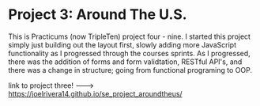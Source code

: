 # Project 3: Around The U.S.

This is Practicums (now TripleTen) project four - nine. I started this project simply just building out the layout first, slowly adding more JavaScript functionality as I progressed through the courses sprints. As I progressed, there was the addition of forms and form validtation, RESTful API's, and there was a change in structure; going from functional programing to OOP.

link to project three! ---> https://joelrivera14.github.io/se_project_aroundtheus/
